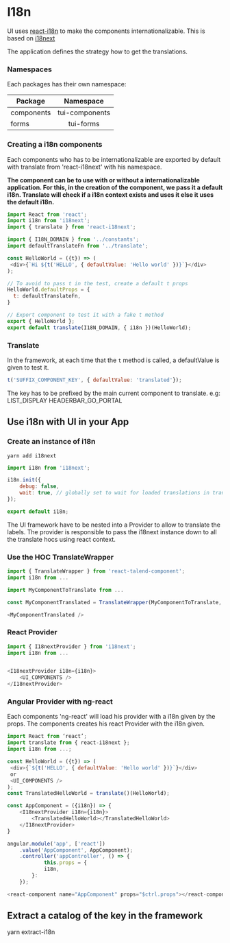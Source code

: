 # I18n

UI uses [react-i18n](https://react.i18next.com/) to make the components internationalizable. This is based on [i18next](https://www.i18next.com/)

The application defines the strategy how to get the translations.

### Namespaces

Each packages has their own namespace:

| Package        | Namespace     |
| ------------- 	|:-------------:|
| components      | tui-components |
| forms      			| tui-forms      |

### Creating a i18n components

Each components who has to be internationalizable are exported by default with translate from 'react-i18next' with his namespace.

**The component can be to use with or without a internationalizable application. For this, in the creation of the component, we pass it a default i18n. Translate will check if a i18n context exists and uses it else it uses the default i18n.**

```javascript
import React from 'react';
import i18n from 'i18next';
import { translate } from 'react-i18next';

import { I18N_DOMAIN } from '../constants';
import defaultTranslateFn from '../translate';

const HelloWorld = ({t}) => (
 <div>{`Hi ${t('HELLO', { defaultValue: 'Hello world' })}`}</div>
);

// To avoid to pass t in the test, create a default t props
HelloWorld.defaultProps = {
  t: defaultTranslateFn,
}

// Export component to test it with a fake t method
export { HelloWorld };
export default translate(I18N_DOMAIN, { i18n })(HelloWorld);
```

### Translate

In the framework, at each time that the `t` method is called, a defaultValue is given to test it.

```javascript
t('SUFFIX_COMPONENT_KEY', { defaultValue: 'translated'});
```

The key has to be prefixed by the main current component to translate.
e.g:
 LIST_DISPLAY
 HEADERBAR_GO_PORTAL

## Use i18n with UI in your App

### Create an instance of i18n

`yarn add i18next`

```javascript
import i18n from 'i18next';

i18n.init({
	debug: false,
	wait: true, // globally set to wait for loaded translations in translate hoc
});

export default i18n;
```

The UI framework have to be nested into a Provider to allow to translate the labels. The provider is responsible to pass the i18next instance down to all the translate hocs using react context.

### Use the HOC TranslateWrapper

```javascript
import { TranslateWrapper } from 'react-talend-component';
import i18n from ...

import MyComponentToTranslate from ...

const MyComponentTranslated = TranslateWrapper(MyComponentToTranslate, { i18n });

<MyComponentTranslated />
```

### React Provider

```javascript
import { I18nextProvider } from 'i18next';
import i18n from ...


<I18nextProvider i18n={i18n}>
	<UI_COMPONENTS />
</I18nextProvider>
```

### Angular Provider with ng-react

Each components 'ng-react' will load his provider with a i18n given by the props. The components creates his react Provider with the i18n given.

```javascript
import React from ‘react’;
import translate from { react-i18next };
import i18n from ...;

const HelloWorld = ({t}) => (
 <div>{`${t('HELLO', { defaultValue: 'Hello world' })}`}</div>
 or
 <UI_COMPONENTS />
);
const TranslatedHelloWorld = translate()(HelloWorld);

const AppComponent = ({i18n}) => {
	<I18nextProvider i18n={i18n}>
		<TranslatedHelloWorld></TranslatedHelloWorld>
	</I18nextProvider>
}

angular.module('app', ['react'])
	.value('AppComponent', AppComponent);
  	.controller('appController', () => {
    		this.props = {
			i18n,
		}:
  	});

<react-component name="AppComponent" props="$ctrl.props"></react-component>
```

## Extract a catalog of the key in the framework

yarn extract-i18n
